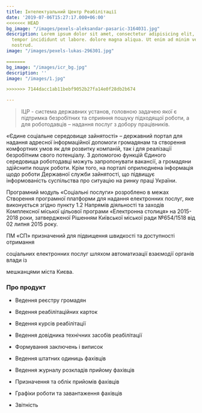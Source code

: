 ```yaml
---
title: Інтелектуальний Центр Реабілітації
date: '2019-07-06T15:27:17.000+06:00'
<<<<<<< HEAD
bg_image: "/images/pexels-aleksandar-pasaric-3164031.jpg"
description: Lorem ipsum dolor sit amet, consectetur adipisicing elit, sed do eiusmod
  tempor incididunt ut labore. dolore magna aliqua. Ut enim ad minim veniam, quis
  nostrud.
image: "/images/pexels-lukas-296301.jpg"

=======
bg_image: "/images/icr_bg.jpg"
description: ''
image: "/images/1.jpg"

>>>>>>> 7144dacc1ab11bebf9052b27fa14e0f28db2b674

---
```

> ІЦР - система державних установ, головною задачею якої є підтримка безробітних та сприяння пошуку підходящої роботи, а для роботодавців – надання послуг з добору працівників.

«Єдине соціальне середовище зайнятості» – державний портал для надання адресної інформаційної допомоги громадянам та створення комфортних умов як для розвитку компаній, так і для реалізації безробітним свого потенціалу. З допомогою функцій Єдиного середовища роботодавці можуть запропонувати вакансії, а громадяни здійснити пошук роботи. Крім того, на порталі оприлюднена інформація щодо роботи Державної служби зайнятості, що підвищує інформованість суспільства про ситуацію на ринку праці України.

Програмний модуль «Соціальні послуги» розроблено в межах Створення програмної платформи для надання електронних послуг, яке виконується згідно пункту 1.2 Напрямів діяльності та заходів Комплексної міської цільової програми «Електронна столиця» на 2015-2018 роки, затвердженої Рішенням Київської міської ради №654/1518 від 02 липня 2015 року.

ПМ «СП» призначений для підвищення швидкості та доступності отримання

соціальних електронних послуг шляхом автоматизації взаємодії органів влади із

мешканцями міста Києва.

### Про продукт

* Ведення реєстру громадян


* Ведення реабілітаційних карток


* Ведення курсів реабілітації


* Ведення довідника технічних засобів реабілітації


* Формування заключень і виписок


* Ведення штатних одиниць фахівців


* Ведення журналу розкладів прийому фахівців


* Призначення та облік прийомів фахівців


* Графіки роботи та завантаження фахівців


* Звітність